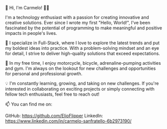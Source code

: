 👋 Hi, I'm Carmelo! 👨‍💻

I'm a technology enthusiast with a passion for creating innovative and creative solutions. Ever since I wrote my first "Hello, World!", I've been fascinated by the potential of programming to make meaningful and positive impacts in people's lives.

🚀 I specialize in Full-Stack, where I love to explore the latest trends and put my boldest ideas into practice. With a problem-solving mindset and an eye for detail, I strive to deliver high-quality solutions that exceed expectations.

🌟 In my free time, I enjoy motorcycle, bicycle, adrenaline-pumping activities and gym. I'm always on the lookout for new challenges and opportunities for personal and professional growth.

💡 I'm constantly learning, growing, and taking on new challenges. If you're interested in collaborating on exciting projects or simply connecting with fellow tech enthusiasts, feel free to reach out!

📫 You can find me on:

GitHub: https://github.com/ElioFlipper
LinkedIn: https://www.linkedin.com/in/carmelo-sanfratello-6b2973190/
